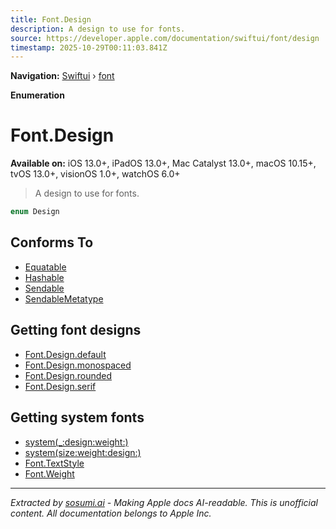 ```yaml
---
title: Font.Design
description: A design to use for fonts.
source: https://developer.apple.com/documentation/swiftui/font/design
timestamp: 2025-10-29T00:11:03.841Z
---
```


**Navigation:** [Swiftui](/documentation/swiftui) › [font](/documentation/swiftui/font)

**Enumeration**

# Font.Design

**Available on:** iOS 13.0+, iPadOS 13.0+, Mac Catalyst 13.0+, macOS 10.15+, tvOS 13.0+, visionOS 1.0+, watchOS 6.0+

> A design to use for fonts.

```swift
enum Design
```

## Conforms To

- [Equatable](/documentation/Swift/Equatable)
- [Hashable](/documentation/Swift/Hashable)
- [Sendable](/documentation/Swift/Sendable)
- [SendableMetatype](/documentation/Swift/SendableMetatype)

## Getting font designs

- [Font.Design.default](/documentation/swiftui/font/design/default)
- [Font.Design.monospaced](/documentation/swiftui/font/design/monospaced)
- [Font.Design.rounded](/documentation/swiftui/font/design/rounded)
- [Font.Design.serif](/documentation/swiftui/font/design/serif)

## Getting system fonts

- [system(_:design:weight:)](/documentation/swiftui/font/system(_:design:weight:))
- [system(size:weight:design:)](/documentation/swiftui/font/system(size:weight:design:)-697b2)
- [Font.TextStyle](/documentation/swiftui/font/textstyle)
- [Font.Weight](/documentation/swiftui/font/weight)

---

*Extracted by [sosumi.ai](https://sosumi.ai) - Making Apple docs AI-readable.*
*This is unofficial content. All documentation belongs to Apple Inc.*
